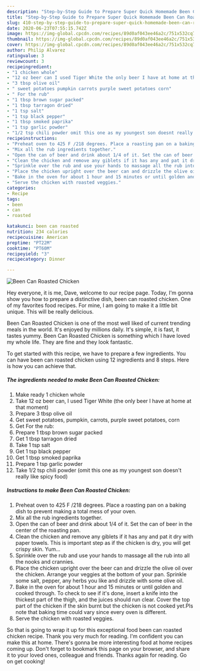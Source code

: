 ```yaml
---
description: "Step-by-Step Guide to Prepare Super Quick Homemade Been Can Roasted Chicken"
title: "Step-by-Step Guide to Prepare Super Quick Homemade Been Can Roasted Chicken"
slug: 410-step-by-step-guide-to-prepare-super-quick-homemade-been-can-roasted-chicken
date: 2020-06-23T07:55:15.742Z
image: https://img-global.cpcdn.com/recipes/89d0af043ee46a2c/751x532cq70/been-can-roasted-chicken-recipe-main-photo.jpg
thumbnail: https://img-global.cpcdn.com/recipes/89d0af043ee46a2c/751x532cq70/been-can-roasted-chicken-recipe-main-photo.jpg
cover: https://img-global.cpcdn.com/recipes/89d0af043ee46a2c/751x532cq70/been-can-roasted-chicken-recipe-main-photo.jpg
author: Philip Alvarez
ratingvalue: 3
reviewcount: 3
recipeingredient:
- "1 chicken whole"
- "12 oz beer can I used Tiger White the only beer I have at home at that moment"
- "3 tbsp olive oil"
- " sweet potatoes pumpkin carrots purple sweet potatoes corn"
- " For the rub"
- "1 tbsp brown sugar packed"
- "1 tbsp tarragon dried"
- "1 tsp salt"
- "1 tsp black pepper"
- "1 tbsp smoked paprika"
- "1 tsp garlic powder"
- "1/2 tsp chili powder omit this one as my youngest son doesnt really like spicy food"
recipeinstructions:
- "Preheat oven to 425 F /218 degrees. Place a roasting pan on a baking dish to prevent making a total mess of your oven."
- "Mix all the rub ingredients together."
- "Open the can of beer and drink about 1/4 of it. Set the can of beer in the center of the roasting pan."
- "Clean the chicken and remove any giblets if it has any and pat it dry with paper towels. This is important step as if the chicken is dry, you will get crispy skin. Yum..."
- "Sprinkle over the rub and use your hands to massage all the rub into all the nooks and crannies."
- "Place the chicken upright over the beer can and drizzle the olive oil over the chicken. Arrange your veggies at the bottom of your pan. Sprinkle some salt, pepper, any herbs you like and drizzle with some olive oil."
- "Bake in the oven for about 1 hour and 15 minutes or until golden and cooked through. To check to see if it&#39;s done, insert a knife into the thickest part of the thigh, and the juices should run clear. Cover the top part of the chicken if the skin burnt but the chicken is not cooked yet.Pls note that baking time could vary since every oven is different."
- "Serve the chicken with roasted veggies."
categories:
- Recipe
tags:
- been
- can
- roasted

katakunci: been can roasted 
nutrition: 234 calories
recipecuisine: American
preptime: "PT22M"
cooktime: "PT60M"
recipeyield: "3"
recipecategory: Dinner

---
```



![Been Can Roasted Chicken](https://img-global.cpcdn.com/recipes/89d0af043ee46a2c/751x532cq70/been-can-roasted-chicken-recipe-main-photo.jpg)

Hey everyone, it is me, Dave, welcome to our recipe page. Today, I'm gonna show you how to prepare a distinctive dish, been can roasted chicken. One of my favorites food recipes. For mine, I am going to make it a little bit unique. This will be really delicious.



Been Can Roasted Chicken is one of the most well liked of current trending meals in the world. It's enjoyed by millions daily. It's simple, it is fast, it tastes yummy. Been Can Roasted Chicken is something which I have loved my whole life. They are fine and they look fantastic.


To get started with this recipe, we have to prepare a few ingredients. You can have been can roasted chicken using 12 ingredients and 8 steps. Here is how you can achieve that.

<!--inarticleads1-->

##### The ingredients needed to make Been Can Roasted Chicken:

1. Make ready 1 chicken whole
1. Take 12 oz beer can, I used Tiger White (the only beer I have at home at that moment)
1. Prepare 3 tbsp olive oil
1. Get  sweet potatoes, pumpkin, carrots, purple sweet potatoes, corn
1. Get  For the rub:
1. Prepare 1 tbsp brown sugar packed
1. Get 1 tbsp tarragon dried
1. Take 1 tsp salt
1. Get 1 tsp black pepper
1. Get 1 tbsp smoked paprika
1. Prepare 1 tsp garlic powder
1. Take 1/2 tsp chili powder (omit this one as my youngest son doesn&#39;t really like spicy food)




<!--inarticleads2-->

##### Instructions to make Been Can Roasted Chicken:

1. Preheat oven to 425 F /218 degrees. Place a roasting pan on a baking dish to prevent making a total mess of your oven.
1. Mix all the rub ingredients together.
1. Open the can of beer and drink about 1/4 of it. Set the can of beer in the center of the roasting pan.
1. Clean the chicken and remove any giblets if it has any and pat it dry with paper towels. This is important step as if the chicken is dry, you will get crispy skin. Yum...
1. Sprinkle over the rub and use your hands to massage all the rub into all the nooks and crannies.
1. Place the chicken upright over the beer can and drizzle the olive oil over the chicken. Arrange your veggies at the bottom of your pan. Sprinkle some salt, pepper, any herbs you like and drizzle with some olive oil.
1. Bake in the oven for about 1 hour and 15 minutes or until golden and cooked through. To check to see if it&#39;s done, insert a knife into the thickest part of the thigh, and the juices should run clear. Cover the top part of the chicken if the skin burnt but the chicken is not cooked yet.Pls note that baking time could vary since every oven is different.
1. Serve the chicken with roasted veggies.




So that is going to wrap it up for this exceptional food been can roasted chicken recipe. Thank you very much for reading. I'm confident you can make this at home. There's gonna be more interesting food at home recipes coming up. Don't forget to bookmark this page on your browser, and share it to your loved ones, colleague and friends. Thanks again for reading. Go on get cooking!
